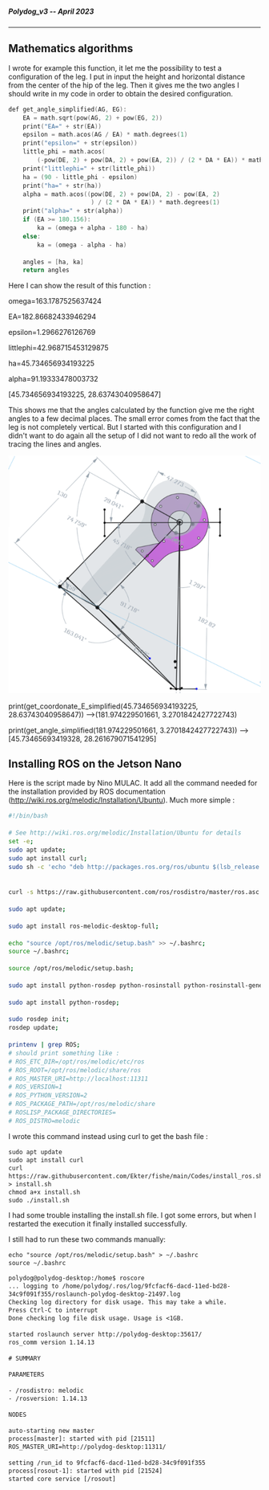 ##### Polydog_v3 -- April 2023

---

## Mathematics algorithms

I wrote for example this function, it let me the possibility to test a configuration of the leg. I put in input the height and horizontal distance from the center of the hip of the leg. Then it gives me the two angles I should write in my code in order to obtain the desired configuration.

```c++
def get_angle_simplified(AG, EG):
    EA = math.sqrt(pow(AG, 2) + pow(EG, 2))
    print("EA=" + str(EA))
    epsilon = math.acos(AG / EA) * math.degrees(1)
    print("epsilon=" + str(epsilon))
    little_phi = math.acos(
        (-pow(DE, 2) + pow(DA, 2) + pow(EA, 2)) / (2 * DA * EA)) * math.degrees(1)
    print("littlephi=" + str(little_phi))
    ha = (90 - little_phi - epsilon)
    print("ha=" + str(ha))
    alpha = math.acos((pow(DE, 2) + pow(DA, 2) - pow(EA, 2)
                       ) / (2 * DA * EA)) * math.degrees(1)
    print("alpha=" + str(alpha))
    if (EA >= 180.156):
        ka = (omega + alpha - 180 - ha)
    else:
        ka = (omega - alpha - ha)

    angles = [ha, ka]
    return angles
```

Here I can show the result of this function :

omega=163.1787525637424

EA=182.86682433946294

epsilon=1.2966276126769

littlephi=42.968715453129875

ha=45.734656934193225

alpha=91.19333478003732

[45.734656934193225, 28.63743040958647]

This shows me that the angles calculated by the function give me the right angles to a few decimal places. The small error comes from the fact that the leg is not completely vertical. But I started with this configuration and I didn't want to do again all the setup of I did not want to redo all the work of tracing the lines and angles.

![](leg_angles.png)

print(get_coordonate_E_simplified(45.734656934193225, 28.63743040958647))
-->(181.974229501661, 3.2701842427722743)

print(get_angle_simplified(181.974229501661, 3.2701842427722743))
-->[45.73465693419328, 28.261679071541295]

## Installing ROS on the Jetson Nano

Here is the script made by Nino MULAC. It add all the command needed for the installation provided by ROS documentation (http://wiki.ros.org/melodic/Installation/Ubuntu). Much more simple :

```bash
#!/bin/bash

# See http://wiki.ros.org/melodic/Installation/Ubuntu for details
set -e;
sudo apt update;
sudo apt install curl;
sudo sh -c 'echo "deb http://packages.ros.org/ros/ubuntu $(lsb_release -sc) main" > /etc/apt/sources.list.d/ros-latest.list';


curl -s https://raw.githubusercontent.com/ros/rosdistro/master/ros.asc | sudo apt-key add -;

sudo apt update;

sudo apt install ros-melodic-desktop-full;

echo "source /opt/ros/melodic/setup.bash" >> ~/.bashrc;
source ~/.bashrc;

source /opt/ros/melodic/setup.bash;

sudo apt install python-rosdep python-rosinstall python-rosinstall-generator python-wstool build-essential;

sudo apt install python-rosdep;

sudo rosdep init;
rosdep update;

printenv | grep ROS;
# should print something like :
# ROS_ETC_DIR=/opt/ros/melodic/etc/ros
# ROS_ROOT=/opt/ros/melodic/share/ros
# ROS_MASTER_URI=http://localhost:11311
# ROS_VERSION=1
# ROS_PYTHON_VERSION=2
# ROS_PACKAGE_PATH=/opt/ros/melodic/share
# ROSLISP_PACKAGE_DIRECTORIES=
# ROS_DISTRO=melodic
```

I wrote this command instead using curl to get the bash file :

```
sudo apt update
sudo apt install curl
curl https://raw.githubusercontent.com/Ekter/fishe/main/Codes/install_ros.sh > install.sh
chmod a+x install.sh
sudo ./install.sh
```

I had some trouble installing the install.sh file. I got some errors, but when I restarted the execution it finally installed successfully.

I still had to run these two commands manually:

```
echo "source /opt/ros/melodic/setup.bash" > ~/.bashrc
source ~/.bashrc
```

```
polydog@polydog-desktop:/home$ roscore
... logging to /home/polydog/.ros/log/9fcfacf6-dacd-11ed-bd28-34c9f091f355/roslaunch-polydog-desktop-21497.log
Checking log directory for disk usage. This may take a while.
Press Ctrl-C to interrupt
Done checking log file disk usage. Usage is <1GB.

started roslaunch server http://polydog-desktop:35617/
ros_comm version 1.14.13

# SUMMARY

PARAMETERS

- /rosdistro: melodic
- /rosversion: 1.14.13

NODES

auto-starting new master
process[master]: started with pid [21511]
ROS_MASTER_URI=http://polydog-desktop:11311/

setting /run_id to 9fcfacf6-dacd-11ed-bd28-34c9f091f355
process[rosout-1]: started with pid [21524]
started core service [/rosout]
```
